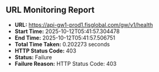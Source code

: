 ## URL Monitoring Report

- **URL:** https://api-gw1-prod1.fisglobal.com/gw/v1/health
- **Start Time:** 2025-10-12T05:41:57.304478
- **End Time:** 2025-10-12T05:41:57.506751
- **Total Time Taken:** 0.202273 seconds
- **HTTP Status Code:** 403
- **Status:** Failure
- **Failure Reason:** HTTP Status Code: 403
